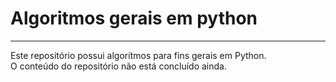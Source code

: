 # Algoritmos gerais em python
<hr>
Este repositório possui algorítmos para fins gerais em Python. <br>
O conteúdo do repositório não está concluído ainda.
